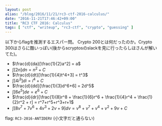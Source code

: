 ```yaml
---
layout: post
alias: "/blog/2016/11/21/rc3-ctf-2016-calculus/"
date: "2016-11-21T17:46:42+09:00"
title: "RC3 CTF 2016: Calculus"
tags: [ "ctf", "writeup", "rc3-ctf", "crypto", "guessing" ]
---
```


以下からflagを推測するエスパー問。
Crypto 200とは何だったのか。Crypto 300はさらに酷いっぽい(後からscryptosのslackを見に行ったらしほさんが解いてた)。

-   $\frac{d}{da}[\frac{1}{2}a^2] = a$
-   $\int[2n]dn = n^2+C$
-   $\frac{d}{dt}[\frac{1}{4}t^4+3] = t^3$
-   $\int[4i^3]di = i^4+C$
-   $\frac{d}{dd}[\frac{1}{3}d^6+6] = 2d^5$
-   $\int[6e^5]de = e^6+C$
-   $\frac{d}{dr}[\frac{1}{8}r^8 + \frac{1}{6}r^6 + \frac{1}{4}r^4 + \frac{1}{2}r^2 + r] = r^7+r^5+r^3+r+1$
-   $\int[8v^7 + 7v^6 + 4v^3+ 2v + 9]dv = v^8+v^7+v^4+v^2+9v+C$

flag: `RC3-2016-ANTIDERV` (小文字だと通らない)

